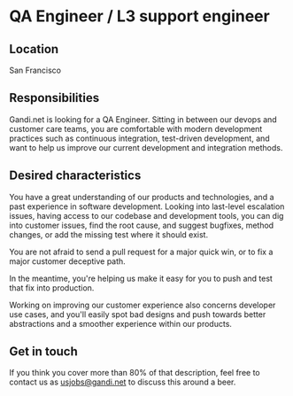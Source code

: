 # QA Engineer / L3 support engineer

## Location

San Francisco

## Responsibilities

Gandi.net is looking for a QA Engineer. Sitting in between our devops and customer care teams, you are comfortable with modern development practices such as continuous integration, test-driven development, and want to help us improve our current development and integration methods.

## Desired characteristics

You have a great understanding of our products and technologies, and a past experience in software development. Looking into last-level escalation issues, having access to our codebase and development tools, you can dig into customer issues, find the root cause, and suggest bugfixes, method changes, or add the missing test where it should exist.

You are not afraid to send a pull request for a major quick win, or to fix a major customer deceptive path.

In the meantime, you're helping us make it easy for you to push and test that fix into production.

Working on improving our customer experience also concerns developer use cases, and you'll easily spot bad designs and push towards better abstractions and a smoother experience within our products.

## Get in touch

If you think you cover more than 80% of that description, feel free to contact us as usjobs@gandi.net to discuss this around a beer.

